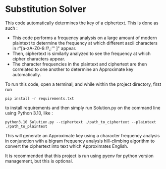 # Substitution Solver #
This code automatically determines the key of a ciphertext. This is done as such :

* This code performs a frequency analysis on a large amount of modern plaintext to determine the frequency at which different ascii characters in r"[a-zA-Z0-9.!?,;'" ]" appear. 
* Then, ciphertext is similarly analyzed to see the frequency at which cipher characters appear. 
* The character frequencies in the plaintext and ciphertext are then correlated to one another to determine an Approximate key automatically.

To run this code, open a terminal, and while within the project directory, first run 

`pip install -r requirements.txt` 

to install requirements and then simply run Solution.py on the command line using Python 3.10, like : 

`python3.10 Solution.py --ciphertext ./path_to_ciphertext --plaintext ./path_to_plaintext`

This will generate an Approximate key using a character frequency analysis in conjunction
with a bigram frequency analysis hill-climbing algorithm to convert the ciphertext into
text which Approximates English.

It is recommended that this project is run using pyenv for python version management, but
this is optional.

